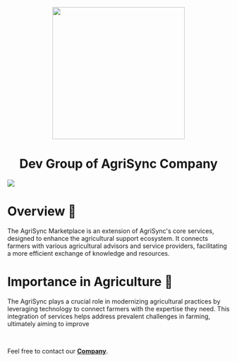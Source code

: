 <p align="center"><img width="300"  src="https://i.ibb.co/CtzP6Dn/logo-r-Agri-Sync-Clear.png">
<h1 align= "center">Dev Group of AgriSync Company</h1>
</p>
<img src="https://i.ibb.co/0Bd6w8q/Screenshot-3.png"></img>

<h1>Overview 🚀</h1>
<p>The AgriSync Marketplace is an extension of AgriSync's core services, designed to enhance the agricultural support ecosystem. It connects farmers with various agricultural advisors and service providers, facilitating a more efficient exchange of knowledge and resources.

<h1>Importance in Agriculture 🎯</h1>
<p>The AgriSync plays a crucial role in modernizing agricultural practices by leveraging technology to connect farmers with the expertise they need. This integration of services helps address prevalent challenges in farming, ultimately aiming to improve </p>
<br>
<p>Feel free to contact our <a href="mailto:info@agrisync.tech" target="_blank"><strong>Company</strong></a>.</p>
